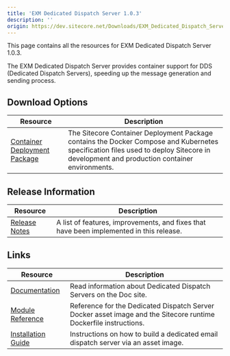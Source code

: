 ```yaml
---
title: 'EXM Dedicated Dispatch Server 1.0.3'
description: ''
origin: https://dev.sitecore.net/Downloads/EXM_Dedicated_Dispatch_Server/1x/EXM_Dedicated_Dispatch_Server_103.aspx
---
```


This page contains all the resources for EXM Dedicated Dispatch Server 1.0.3.

The EXM Dedicated Dispatch Server provides container support for DDS (Dedicated Dispatch Servers), speeding up the message generation and sending process.

## Download Options

| Resource                                                                                                           | Description                                                                                                                                                                            |
| ------------------------------------------------------------------------------------------------------------------ | -------------------------------------------------------------------------------------------------------------------------------------------------------------------------------------- |
| [Container Deployment Package](https://github.com/Sitecore/container-deployment/releases/tag/dds%2F1.0.3.00012.75) | The Sitecore Container Deployment Package contains the Docker Compose and Kubernetes specification files used to deploy Sitecore in development and production container environments. |

## Release Information

| Resource                                                                                                     | Description                                                                             |
| ------------------------------------------------------------------------------------------------------------ | --------------------------------------------------------------------------------------- |
| [Release Notes](/downloads/EXM_Dedicated_Dispatch_Server/1x/EXM_Dedicated_Dispatch_Server_103/Release_Notes) | A list of features, improvements, and fixes that have been implemented in this release. |

## Links

| Resource                                                                                                                                                       | Description                                                                                                      |
| -------------------------------------------------------------------------------------------------------------------------------------------------------------- | ---------------------------------------------------------------------------------------------------------------- |
| [Documentation](https://doc.sitecore.com/developers/exm/100/email-experience-manager/en/using-dedicated-email-dispatch-servers.html)                           | Read information about Dedicated Dispatch Servers on the Doc site.                                               |
| [Module Reference](https://doc.sitecore.com/developers/101/developer-tools/en/sitecore-module-reference.html)                                                  | Reference for the Dedicated Dispatch Server Docker asset image and the Sitecore runtime Dockerfile instructions. |
| [Installation Guide](https://doc.sitecore.com/developers/exm/101/email-experience-manager/en/build-a-dedicated-email-dispatch-server-with-an-asset-image.html) | Instructions on how to build a dedicated email dispatch server via an asset image.                               |
